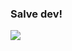 ### Salve dev!

<div>
<img src="https://github-readme-stats.vercel.app/api?username=Lucas-Pontes-Soares&show_icons=true&theme=cobalt">
<img heigth='180em" align="right" src="https://github-readme-stats.vercel.app/api/top-langs/?username=Lucas-Pontes-Soares&layout=compact">
</div>

